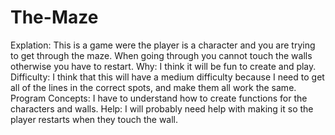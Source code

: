 # The-Maze

Explation: This is a game were the player is a character and you are trying to get through the maze. When going through you cannot touch the walls otherwise you have to restart. Why: I think it will be fun to create and play. Difficulty: I think that this will have a medium difficulty because I need to get all of the lines in the correct spots, and make them all work the same. Program Concepts: I have to understand how to create functions for the characters and walls. Help: I will probably need help with making it so the player restarts when they touch the wall.
